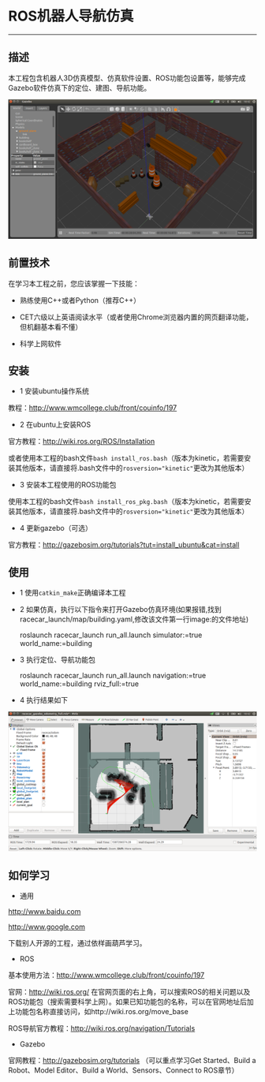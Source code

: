 # ROS机器人导航仿真

---

## 描述

本工程包含机器人3D仿真模型、仿真软件设置、ROS功能包设置等，能够完成Gazebo软件仿真下的定位、建图、导航功能。

![](doc/gazebo.png)

## 前置技术

在学习本工程之前，您应该掌握一下技能：

- 熟练使用C++或者Python（推荐C++）

- CET六级以上英语阅读水平（或者使用Chrome浏览器内置的网页翻译功能，但机翻基本看不懂）

- 科学上网软件

## 安装

- 1 安装ubuntu操作系统

教程：http://www.wmcollege.club/front/couinfo/197

- 2 在ubuntu上安装ROS

官方教程：http://wiki.ros.org/ROS/Installation

或者使用本工程的bash文件`bash install_ros.bash`（版本为kinetic，若需要安装其他版本，请直接将.bash文件中的`rosversion="kinetic"`更改为其他版本）

- 3 安装本工程使用的ROS功能包

使用本工程的bash文件`bash install_ros_pkg.bash`（版本为kinetic，若需要安装其他版本，请直接将.bash文件中的`rosversion="kinetic"`更改为其他版本）

- 4 更新gazebo（可选）

官方教程：http://gazebosim.org/tutorials?tut=install_ubuntu&cat=install

## 使用

- 1 使用`catkin_make`正确编译本工程

- 2 如果仿真，执行以下指令来打开Gazebo仿真环境(如果报错,找到racecar_launch/map/building.yaml,修改该文件第一行image:的文件地址)


    roslaunch racecar_launch run_all.launch simulator:=true world_name:=building

- 3 执行定位、导航功能包


    roslaunch racecar_launch run_all.launch navigation:=true world_name:=building rviz_full:=true
    
- 4 执行结果如下

![](doc/rviz.png)

## 如何学习

- 通用

http://www.baidu.com

http://www.google.com

下载别人开源的工程，通过依样画葫芦学习。

- ROS

基本使用方法：http://www.wmcollege.club/front/couinfo/197

官网：http://wiki.ros.org/  在官网页面的右上角，可以搜索ROS的相关问题以及ROS功能包（搜索需要科学上网）。如果已知功能包的名称，可以在官网地址后加上功能包名称直接访问，如http://wiki.ros.org/move_base

ROS导航官方教程：http://wiki.ros.org/navigation/Tutorials

- Gazebo

官网教程：http://gazebosim.org/tutorials （可以重点学习Get Started、Build a Robot、Model Editor、Build a World、Sensors、Connect to ROS章节）


